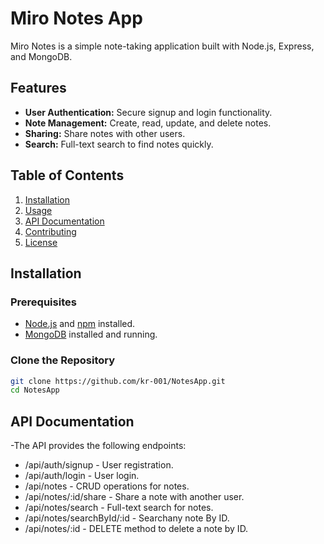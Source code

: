 # Miro Notes App

Miro Notes is a simple note-taking application built with Node.js, Express, and MongoDB.

## Features

- **User Authentication:** Secure signup and login functionality.
- **Note Management:** Create, read, update, and delete notes.
- **Sharing:** Share notes with other users.
- **Search:** Full-text search to find notes quickly.

## Table of Contents

1. [Installation](#installation)
2. [Usage](#usage)
3. [API Documentation](#api-documentation)
4. [Contributing](#contributing)
5. [License](#license)

## Installation

### Prerequisites

- [Node.js](https://nodejs.org/) and [npm](https://www.npmjs.com/) installed.
- [MongoDB](https://www.mongodb.com/) installed and running.

### Clone the Repository

```bash
git clone https://github.com/kr-001/NotesApp.git
cd NotesApp
```
## API Documentation
-The API provides the following endpoints:

- /api/auth/signup - User registration.
- /api/auth/login - User login.
- /api/notes - CRUD operations for notes.
- /api/notes/:id/share - Share a note with another user.
- /api/notes/search - Full-text search for notes.
- /api/notes/searchById/:id - Searchany note By ID.
- /api/notes/:id - DELETE method to delete a note by ID.
